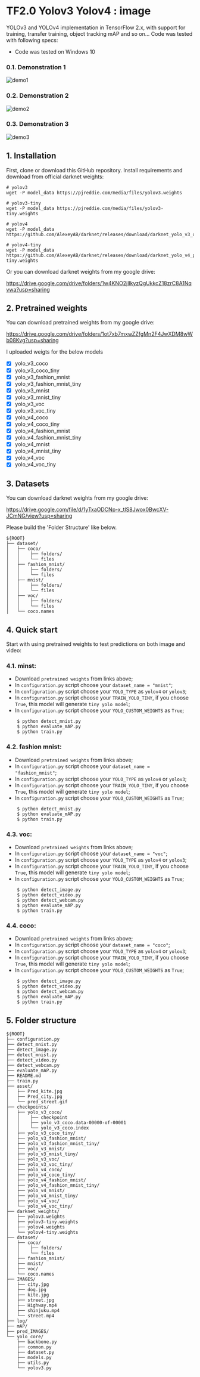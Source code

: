 # TF2.0 Yolov3 Yolov4 : image

YOLOv3 and YOLOv4 implementation in TensorFlow 2.x, with support for training, transfer training, object tracking mAP and so on...
Code was tested with following specs:
- Code was tested on Windows 10


### 0.1. Demonstration 1

![demo1](./asset/Pred_kite.jpg)

### 0.2. Demonstration 2

![demo2](./asset/Pred_city.jpg)

### 0.3. Demonstration 3

![demo3](./asset/pred_street.gif)


## 1. Installation
First, clone or download this GitHub repository.
Install requirements and download from official darknet weights:
```
# yolov3
wget -P model_data https://pjreddie.com/media/files/yolov3.weights

# yolov3-tiny
wget -P model_data https://pjreddie.com/media/files/yolov3-tiny.weights

# yolov4
wget -P model_data https://github.com/AlexeyAB/darknet/releases/download/darknet_yolo_v3_optimal/yolov4.weights

# yolov4-tiny
wget -P model_data https://github.com/AlexeyAB/darknet/releases/download/darknet_yolo_v4_pre/yolov4-tiny.weights
```

Or you can download darknet weights from my google drive:

https://drive.google.com/drive/folders/1w4KNO2jIlkyzQgUkkcZ18zrC8A1Nqvwa?usp=sharing

## 2. Pretrained weights

You can download pretrained weights from my google drive:

https://drive.google.com/drive/folders/1ot7xb7mxwZZfgMn2F4JwXDM8wWb08Kvg?usp=sharing

I uploaded weigts for the below models
- [x] yolo_v3_coco
- [x] yolo_v3_coco_tiny
- [x] yolo_v3_fashion_mnist
- [x] yolo_v3_fashion_mnist_tiny
- [x] yolo_v3_mnist
- [x] yolo_v3_mnist_tiny
- [x] yolo_v3_voc
- [x] yolo_v3_voc_tiny
- [x] yolo_v4_coco
- [x] yolo_v4_coco_tiny
- [x] yolo_v4_fashion_mnist
- [x] yolo_v4_fashion_mnist_tiny
- [x] yolo_v4_mnist
- [x] yolo_v4_mnist_tiny
- [x] yolo_v4_voc
- [x] yolo_v4_voc_tiny

## 3. Datasets

You can download darknet weights from my google drive:

https://drive.google.com/file/d/1yTxaODCNp-x_tlS8Jwox0BwcXV-JCmNG/view?usp=sharing

Please build the 'Folder Structure' like below.

```
${ROOT}
├── dataset/ 
│   ├── coco/
│   │    ├── folders/
│   │    └── files
│   ├── fashion_mnist/
│   │    ├── folders/
│   │    └── files
│   ├── mnist/
│   │    ├── folders/
│   │    └── files
│   ├── voc/
│   │    ├── folders/
│   │    └── files
│   └── coco.names
```

## 4. Quick start
Start with using pretrained weights to test predictions on both image and video:

### 4.1. minst:
- Download `pretrained weights` from links above;
- In `configuration.py` script choose your `dataset_name = "mnist"`;
- In `configuration.py` script choose your `YOLO_TYPE` as `yolov4` or `yolov3`;
- In `configuration.py` script choose your `TRAIN_YOLO_TINY`, if you choose `True`, this model will generate `tiny yolo model`;
- In `configuration.py` script choose your `YOLO_CUSTOM_WEIGHTS` as `True`;

```
    $ python detect_mnist.py
    $ python evaluate_mAP.py
    $ python train.py
```

### 4.2. fashion mnist:
- Download `pretrained weights` from links above;
- In `configuration.py` script choose your `dataset_name = "fashion_mnist"`;
- In `configuration.py` script choose your `YOLO_TYPE` as `yolov4` or `yolov3`;
- In `configuration.py` script choose your `TRAIN_YOLO_TINY`, if you choose `True`, this model will generate `tiny yolo model`;
- In `configuration.py` script choose your `YOLO_CUSTOM_WEIGHTS` as `True`;

```
    $ python detect_mnist.py
    $ python evaluate_mAP.py
    $ python train.py
```

### 4.3. voc:
- Download `pretrained weights` from links above;
- In `configuration.py` script choose your `dataset_name = "voc"`;
- In `configuration.py` script choose your `YOLO_TYPE` as `yolov4` or `yolov3`;
- In `configuration.py` script choose your `TRAIN_YOLO_TINY`, if you choose `True`, this model will generate `tiny yolo model`;
- In `configuration.py` script choose your `YOLO_CUSTOM_WEIGHTS` as `True`;

```
    $ python detect_image.py
    $ python detect_video.py
    $ python detect_webcam.py
    $ python evaluate_mAP.py
    $ python train.py
```

### 4.4. coco:
- Download `pretrained weights` from links above;
- In `configuration.py` script choose your `dataset_name = "coco"`;
- In `configuration.py` script choose your `YOLO_TYPE` as `yolov4` or `yolov3`;
- In `configuration.py` script choose your `TRAIN_YOLO_TINY`, if you choose `True`, this model will generate `tiny yolo model`;
- In `configuration.py` script choose your `YOLO_CUSTOM_WEIGHTS` as `True`;

```
    $ python detect_image.py
    $ python detect_video.py
    $ python detect_webcam.py
    $ python evaluate_mAP.py
    $ python train.py
```

## 5. Folder structure

```
${ROOT}
├── configuration.py
├── detect_mnist.py
├── detect_image.py
├── detect_mnist.py
├── detect_video.py
├── detect_webcam.py
├── evaluate_mAP.py
├── README.md 
├── train.py
├── asset/ 
│   ├── Pred_kite.jpg
│   ├── Pred_city.jpg
│   └── pred_street.gif
├── checkpoints/ 
│   ├── yolo_v3_coco/
│   │    ├── checkpoint
│   │    ├── yolo_v3_coco.data-00000-of-00001
│   │    └── yolo_v3_coco.index
│   ├── yolo_v3_coco_tiny/
│   ├── yolo_v3_fashion_mnist/
│   ├── yolo_v3_fashion_mnist_tiny/
│   ├── yolo_v3_mnist/
│   ├── yolo_v3_mnist_tiny/
│   ├── yolo_v3_voc/
│   ├── yolo_v3_voc_tiny/
│   ├── yolo_v4_coco/
│   ├── yolo_v4_coco_tiny/
│   ├── yolo_v4_fashion_mnist/
│   ├── yolo_v4_fashion_mnist_tiny/
│   ├── yolo_v4_mnist/
│   ├── yolo_v4_mnist_tiny/
│   ├── yolo_v4_voc/
│   └── yolo_v4_voc_tiny/
├── darknet_weights/ 
│   ├── yolov3.weights
│   ├── yolov3-tiny.weights
│   ├── yolov4.weights
│   └── yolov4-tiny.weights
├── dataset/ 
│   ├── coco/
│   │    ├── folders/
│   │    └── files
│   ├── fashion_mnist/
│   ├── mnist/
│   ├── voc/
│   └── coco.names
├── IMAGES/
│   ├── city.jpg
│   ├── dog.jpg
│   ├── kite.jpg
│   ├── street.jpg
│   ├── Highway.mp4
│   ├── shinjuku.mp4
│   └── street.mp4
├── log/
├── mAP/
├── pred_IMAGES/
└── yolo_core/
    ├── backbone.py
    ├── common.py
    ├── dataset.py
    ├── models.py
    ├── utils.py
    └── yolov3.py
```


